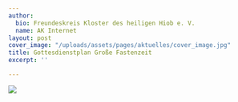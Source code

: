 ```yaml
---
author:
  bio: Freundeskreis Kloster des heiligen Hiob e. V.
  name: AK Internet
layout: post
cover_image: "/uploads/assets/pages/aktuelles/cover_image.jpg"
title: Gottesdienstplan Große Fastenzeit
excerpt: ''

---
```

![](https://res.cloudinary.com/hiobmon/image/upload/v1585121368/media/2020/Aushang_GottesdiensplanFasten_i0syvj.jpg)